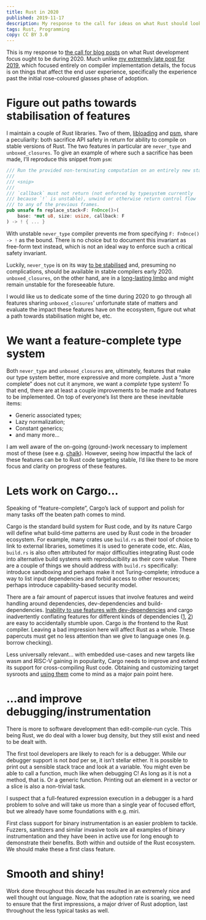 ```yaml
---
title: Rust in 2020
published: 2019-11-17
description: My response to the call for ideas on what Rust should look like in after 2020.
tags: Rust, Programming
copy: CC BY 3.0
---
```


This is my response to [the call for blog posts][call2020] on what Rust development focus ought to
be during 2020. Much unlike [my extremely late post for 2019][optimizer], which focused entirely on
compiler implementation details, the focus is on things that affect the end user experience,
specifically the experience past the initial rose-coloured glasses phase of adoption.

[call2020]: https://blog.rust-lang.org/2019/10/29/A-call-for-blogs-2020.html
[optimizer]: /entries/the-road-to-bestest-optimiser.html

# Figure out paths towards stabilisation of features

I maintain a couple of Rust libraries. Two of them, [libloading][libloading] and [psm][psm], share
a peculiarity: both sacrifice API safety in return for ability to compile on stable versions of
Rust. The two features in particular are `never_type` and `unboxed_closures`. To give
an example of where such a sacrifice has been made, I’ll reproduce this snippet from `psm`:

[libloading]: https://crates.io/crates/libloading
[psm]: https://crates.io/crates/psm

```rust
/// Run the provided non-terminating computation on an entirely new stack.
///
/// <snip>
///
/// `callback` must not return (not enforced by typesystem currently
/// because `!` is unstable), unwind or otherwise return control flow
/// to any of the previous frames.
pub unsafe fn replace_stack<F: FnOnce()>(
    base: *mut u8, size: usize, callback: F
) -> ! { ... }
```

With unstable `never_type` compiler prevents me from specifying `F: FnOnce() -> !` as the bound.
There is no choice but to document this invariant as free-form text instead, which is not an ideal
way to enforce such a critical safety invariant.

Luckily, `never_type` is on its way [to be stabilised][never_type_stab] and, presuming no
complications, should be available in stable compilers early 2020. `unboxed_closures`, on the other
hand, are in a [long-lasting limbo][unboxed_limbo] and might remain unstable for the foreseeable
future.

I would like us to dedicate some of the time during 2020 to go through all features sharing
`unboxed_closures`’ unfortunate state of matters and evaluate the impact these features
have on the ecosystem, figure out what a path towards stabilisation might be, etc.

[never_type_stab]: https://github.com/rust-lang/rust/pull/65355
[unboxed_limbo]: https://github.com/rust-lang/rust/issues/29625#issuecomment-240571882

# We want a feature-complete type system

Both `never_type` and `unboxed_closures` are, ultimately, features that make our type system
better, more expressive and more complete. Just a “more complete” does not cut it anymore, we want
a *complete* type system! To that end, there are at least a couple improvements to be made and
features to be implemented. On top of everyone’s list there are these inevitable items:

* Generic associated types;
* Lazy normalization;
* Constant generics;
* and many more…

I am well aware of the on-going (ground-)work necessary to implement most of these (see e.g.
[chalk][chalk]). However, seeing how impactful the lack of these features can be to Rust code
targeting stable, I’d like there to be more focus and clarity on progress of these features.

[chalk]: https://github.com/rust-lang/chalk

# Lets work on Cargo…

Speaking of “feature-complete”, Cargo’s lack of support and polish for many tasks off the beaten
path comes to mind.

Cargo is the standard build system for Rust code, and by its nature Cargo will define what
build-time patterns are used by Rust code in the broader ecosystem. For example, many crates
use `build.rs` as their tool of choice to link to external libraries, sometimes it is used to
generate code, etc. Alas, `build.rs` is also often attributed for major difficulties integrating
Rust code into alternative build systems with reproducibility as their core value. There are a
couple of things we should address with `build.rs` specifically: introduce sandboxing and perhaps
make it not Turing-complete; introduce a way to list input dependencies and forbid access to other
resources; perhaps introduce capability-based security model.

There are a fair amount of papercut issues that involve features and weird handling around
dependencies, dev-dependencies and build-dependencies. [Inability to use features with
dev-dependencies][cargo6915] and cargo inadvertently conflating features for different kinds of
dependencies ([1][cargo4866], [2][cargo1796]) are easy to accidentally stumble upon. Cargo is *the*
frontend to the Rust compiler. Leaving a bad impression here will affect Rust as a whole. These
papercuts must get no less attention than we give to language ones (e.g. borrow checking).

[cargo6915]: https://github.com/rust-lang/cargo/issues/6915
[cargo4866]: https://github.com/rust-lang/cargo/issues/4866
[cargo1796]: https://github.com/rust-lang/cargo/issues/1796

Less universally relevant… with embedded use-cases and new targets like wasm and RISC-V gaining in
popularity, Cargo needs to improve and extend its support for cross-compiling Rust code. Obtaining
and customizing target sysroots and [using them][cargo4959] come to mind as a major pain point
here.

[cargo4959]: https://github.com/rust-lang/cargo/issues/4959

# …and improve debugging/instrumentation

There is more to software development than edit-compile-run cycle. This being Rust, we do deal with
a lower bug density, but they still exist and need to be dealt with.

The first tool developers are likely to reach for is a debugger. While our debugger support is not
*bad* per se, it isn’t stellar either. It is possible to print out a sensible stack trace and look
at a variable. You might even be able to call a function, much like when debugging C! As long as it
is not a method, that is. Or a generic function. Printing out an element in a vector or a slice is
also a non-trivial task.

I suspect that a full-featured expression execution in a debugger is a hard problem to solve and
will take us more than a single year of focused effort, but we already have some foundations
with e.g. miri.

First class support for binary instrumentation is an easier problem to tackle. Fuzzers, sanitizers
and similar invasive tools are all examples of binary instrumentation and they have been in active
use for long enough to demonstrate their benefits. Both within and outside of the Rust ecosystem.
We should make these a first class feature.

# Smooth and shiny!

Work done throughout this decade has resulted in an extremely nice and well thought out language.
Now, that the adoption rate is soaring, we need to ensure that the first impressions, a major
driver of Rust adoption, last throughout the less typical tasks as well.
